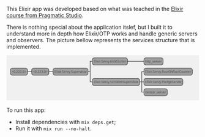 This Elixir app was developed based on what was teached in the [Elixir course from Pragmatic Studio](https://pragmaticstudio.com/elixir).

There is nothing special about the application itslef, but I built it to understand more in depth how Elixir/OTP works and handle generic servers and observers. The picture bellow represents the services structure that is implemented.

![](./servy.png)

To run this app:

  * Install dependencies with `mix deps.get`;
  * Run it with `mix run --no-halt`.
